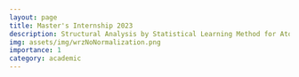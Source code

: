 ```yaml
---
layout: page
title: Master's Internship 2023
description: Structural Analysis by Statistical Learning Method for Atomic Scale Nanoparticles
img: assets/img/wrzNoNormalization.png
importance: 1
category: academic
---
```


